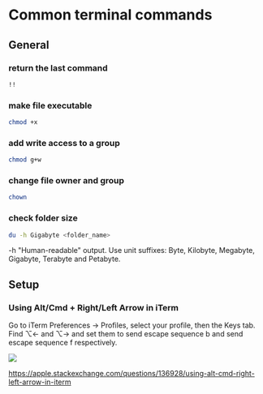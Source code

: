 # Common terminal commands

## General

### return the last command

```bash
!!
```

### make file executable

```bash
chmod +x
```

### add write access to a group

```bash
chmod g+w
```

### change file owner and group

```bash
chown
```

### check folder size

```bash
du -h Gigabyte <folder_name>
```

-h "Human-readable" output. Use unit suffixes: Byte, Kilobyte, Megabyte, Gigabyte, Terabyte and Petabyte.

## Setup

### Using Alt/Cmd + Right/Left Arrow in iTerm

Go to iTerm Preferences → Profiles, select your profile, then the Keys tab. Find ⌥← and ⌥→ and set them to send escape sequence b and send escape sequence f respectively.

<img src="https://i.stack.imgur.com/HCNAe.png" />

https://apple.stackexchange.com/questions/136928/using-alt-cmd-right-left-arrow-in-iterm
